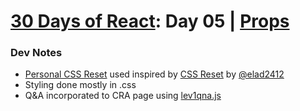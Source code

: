 # [30 Days of React](../README.md#readme): Day 05 | [Props](https://github.com/Asabeneh/30-Days-Of-React/blob/master/05_Day_Props/05_props.md)

### Dev Notes
* [Personal CSS Reset](./src/reset.css) used inspired by [CSS Reset](https://github.com/elad2412/the-new-css-reset) by [@elad2412](https://github.com/elad2412)
* Styling done mostly in .css
* Q&A incorporated to CRA page using [lev1qna.js](./src/data/lev1qna.js)
